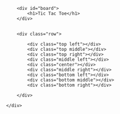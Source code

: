<!DOCTYPE html>
<html lang="en">

<head>
    <link rel="stylesheet" href="style.css">
    <meta charset="UTF-8">
    <meta http-equiv="X-UA-Compatible" content="IE=edge">
    <meta name="viewport" content="width=device-width, initial-scale=1.0">
    <title>Tic Tac Toe</title>
</head>

<body>
    <div>

        <div id="board">
            <h1>Tic Tac Toe</h1>
        </div>


        <div class="row">

            <div class="top left"></div>
            <div class="top middle"></div>
            <div class="top right"></div>
            <div class="middle left"></div>
            <div class="center"></div>
            <div class="middle right"></div>
            <div class="bottom left"></div>
            <div class="bottom middle"></div>
            <div class="bottom right"></div>

        </div>

    </div>
</body>

</html>
